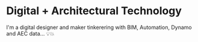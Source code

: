 # Digital + Architectural Technology

I'm a digital designer and maker tinkerering with BIM, Automation, Dynamo and AEC data... :bulb::boom:
